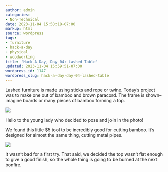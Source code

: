 ```yaml
---
author: admin
categories:
- Non-Technical
date: 2023-11-04 15:58:18-07:00
markup: html
source: wordpress
tags:
- furniture
- hack-a-day
- physical
- woodworking
title: 'Hack-A-Day, Day 04: Lashed Table'
updated: 2023-11-04 15:59:51-07:00
wordpress_id: 1147
wordpress_slug: hack-a-day-day-04-lashed-table
---
```

Lashed furniture is made using sticks and rope or twine. Today’s project was to make one out of bamboo and brown paracord. The frame is shown–imagine boards or many pieces of bamboo forming a top.

[![](https://blog.za3k.com/wp-content/uploads/2023/11/table-1024x1002.jpg)](https://blog.za3k.com/wp-content/uploads/2023/11/table.jpg)

Hello to the young lady who decided to pose and join in the photo!

We found this little $5 tool to be incredibly good for cutting bamboo. It’s designed for almost the same thing, cutting metal pipes.

[![](https://blog.za3k.com/wp-content/uploads/2023/11/pipe-cutter-300x300.webp)](https://blog.za3k.com/wp-content/uploads/2023/11/pipe-cutter.webp)

It wasn’t bad for a first try. That said, we decided the top wasn’t flat enough to give a good finish, so the whole thing is going to be burned at the next bonfire.

